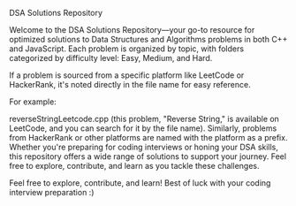 DSA Solutions Repository

Welcome to the DSA Solutions Repository—your go-to resource for optimized solutions to Data Structures and Algorithms problems in both C++ and JavaScript. Each problem is organized by topic, with folders categorized by difficulty level: Easy, Medium, and Hard.

If a problem is sourced from a specific platform like LeetCode or HackerRank, it's noted directly in the file name for easy reference.

For example:

reverseStringLeetcode.cpp (this problem, "Reverse String," is available on LeetCode, and you can search for it by the file name).
Similarly, problems from HackerRank or other platforms are named with the platform as a prefix.
Whether you're preparing for coding interviews or honing your DSA skills, this repository offers a wide range of solutions to support your journey. Feel free to explore, contribute, and learn as you tackle these challenges.


Feel free to explore, contribute, and learn!
Best of luck with your coding interview preparation :)
